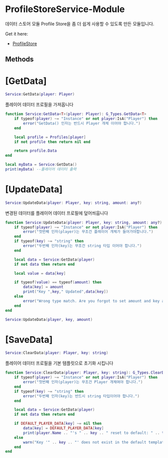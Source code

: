 # ProfileStoreService-Module

데이터 스토어 모듈 Profile Store을 좀 더 쉽게 사용할 수 있도록 만든 모듈입니다. 

Get it here:

* [ProfileStore](https://github.com/MadStudioRoblox/ProfileStore)

## Methods

# [GetData]
```lua
Service:GetData(player: Player)
```
플레이어 데이터 프로필을 가져옵니다

```lua
function Service:GetData<T>(player: Player): G_Types.GetData<T>
	if typeof(player) ~= "Instance" or not player:IsA("Player") then
		error("GetData() 인자는 반드시 Player 개체 이어야 합니다.")
	end

	local profile = Profiles[player]
	if not profile then return nil end

	return profile.Data
end

local myData = Service:GetData()
print(myData) --플레이어 데이터 출력
```
##

# [UpdateData]
```lua
Service:UpdateData(player: Player, key: string, amount: any?)
```
변경된 데이터를 플레이어 데이터 프로필에 덮어씌웁니다

```lua
function Service:UpdateData(player: Player, key: string, amount: any?): G_Types.UpdateData
	if typeof(player) ~= "Instance" or not player:IsA("Player") then
		error("첫번째 인자(player)는 무조건 플레이어 개체가 들어가야합니다.")
	end
	if typeof(key) ~= "string" then
		error("두번째 인자(key)는 무조건 string 타입 이어야 합니다.")
	end

	local data = Service:GetData(player)
	if not data then return end

	local value = data[key]

	if typeof(value) == typeof(amount) then
		data[key] = amount
		print("Key ",key," Updated",data[key])
	else		
		error("Wrong type match. Are you forgot to set amount and key as same type?")
	end
end

Service:UpdateData(player, key, amount)
```
##


# [SaveData]
```lua
Service:ClearData(player: Player, key: string)
```
플레이어 데이터 프로필을 기본 템플릿으로 초기화 시킵니다

```lua
function Service:ClearData(player: Player, key: string): G_Types.ClearData
	if typeof(player) ~= "Instance" or not player:IsA("Player") then
		error("첫번째 인자(player)는 무조건 Player 개체여야 합니다.")
	end
	if typeof(key) ~= "string" then
		error("두번째 인자(key)는 반드시 string 타입이어야 합니다.")
	end

	local data = Service:GetData(player)
	if not data then return end

	if DEFAULT_PLAYER_DATA[key] ~= nil then
		data[key] = DEFAULT_PLAYER_DATA[key]
		print(player.Name .. "'s " .. key .. " reset to default: " .. tostring(data[key]))
	else
		warn("Key '" .. key .. "' does not exist in the default template.")
	end
end
```
